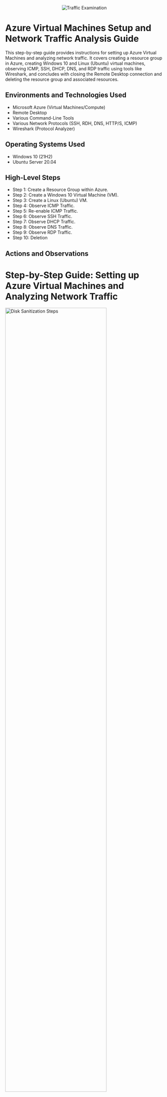 <p align="center">
<img src="https://i.imgur.com/xDzGmCo.png" alt="Traffic Examination"/>
</p>

<h1>Azure Virtual Machines Setup and Network Traffic Analysis Guide</h1>
This step-by-step guide provides instructions for setting up Azure Virtual Machines and analyzing network traffic. It covers creating a resource group in Azure, creating Windows 10 and Linux (Ubuntu) virtual machines, observing ICMP, SSH, DHCP, DNS, and RDP traffic using tools like Wireshark, and concludes with closing the Remote Desktop connection and deleting the resource group and associated resources. <br />

<h2>Environments and Technologies Used</h2>

- Microsoft Azure (Virtual Machines/Compute)
- Remote Desktop
- Various Command-Line Tools
- Various Network Protocols (SSH, RDH, DNS, HTTP/S, ICMP)
- Wireshark (Protocol Analyzer)

<h2>Operating Systems Used </h2>

- Windows 10 (21H2)
- Ubuntu Server 20.04

<h2>High-Level Steps</h2>

- Step 1: Create a Resource Group within Azure. <br>
- Step 2: Create a Windows 10 Virtual Machine (VM).<br>
- Step 3: Create a Linux (Ubuntu) VM.<br>
- Step 4: Observe ICMP Traffic.<br>
- Step 5: Re-enable ICMP Traffic.<br>
- Step 6: Observe SSH Traffic.<br>
- Step 7: Observe DHCP Traffic.<br>
- Step 8: Observe DNS Traffic.<br>
- Step 9: Observe RDP Traffic.<br>
- Step 10: Deletion

<h2>Actions and Observations</h2>

<!DOCTYPE html>
<html>
  
<body>
  <h1>Step-by-Step Guide: Setting up Azure Virtual Machines and Analyzing Network Traffic</h1>
 
  <p>
  <img src="https://i.imgur.com/DJmEXEB.png" height="80%" width="80%" alt="Disk Sanitization Steps"/>
  </p>
  
  <h2>Step 1: Create a Resource Group within Azure</h2>
  <p>
    1. Sign in to the Azure portal.<br>
    2. Click on "Resource groups" in the left-hand menu.<br>
    3. Click on "Add" to create a new resource group.<br>
    4. Provide a name for the resource group and select the desired subscription.<br>
    5. Choose the appropriate region and click on "Review + Create."<br>
    6. Finally, click on "Create" to create the resource group.
  </p>
  
   <p>
  <img src="https://i.imgur.com/DJmEXEB.png" height="80%" width="80%" alt="Disk Sanitization Steps"/>
  </p>
  
  <h2>Step 2: Create a Windows 10 Virtual Machine (VM)</h2>
  <p>
    1. In the Azure portal, navigate to your resource group.<br>
    2. Click on "Add" to add a new resource.<br>
    3. Search for "Windows 10" in the Azure Marketplace and select the appropriate image.<br>
    4. Configure the VM settings, including the name (e.g., VM1), resource group (select the previously created one), image (Windows 10), and size (choose a suitable configuration, such as 2 vCPUs and 16 GB memory).<br>
    5. Create a username and password for the VM.<br>
    6. Ensure that the license box is checked and proceed to the next step.<br>
     7. Keep the default disk and network settings.<br>
    8. Click on "Create" to provision the Windows 10 VM.
  </p>
  
   <p>
  <img src="https://i.imgur.com/DJmEXEB.png" height="80%" width="80%" alt="Disk Sanitization Steps"/>
  </p>
  
  <h2>Step 3: Create a Linux (Ubuntu) VM</h2>
  <p>
    1. Follow the same steps as above to add a new resource within the same resource group.<br>
    2. Search for "Ubuntu" in the Azure Marketplace and select the appropriate image.<br>
    3. Configure the VM settings, including the resource group (select the previously created one), image (Ubuntu), and other desired specifications.<br>
    4. Instead of using an SSH public key, choose a password and make note of it.<br>
    5. Configure the networking settings to use the same virtual network (VNet) as the Windows VM.<br>
    6. Click on "Create" to provision the Ubuntu VM.
  </p>
  
   <p>
  <img src="https://i.imgur.com/DJmEXEB.png" height="80%" width="80%" alt="Disk Sanitization Steps"/>
  </p>
  
  <h2>Step 4: Observe ICMP Traffic</h2>
  <p>
    1. Use Remote Desktop to connect to the Windows 10 VM (for macOS, download Microsoft Remote Desktop and connect using the VM's IP address).<br>
    2. Disable privacy settings and accept the network connection.<br>
    3. Install Wireshark within the Windows 10 VM by following the installation steps.<br>
    4. Open Wireshark and ensure that the ethernet adapter is selected.<br>
    5. Click on the first blue icon (start capturing packets).<br>
    6. Apply a filter to display ICMP traffic only.<br>
    7. To enhance visibility, use the "Ctrl +" shortcut to zoom in.<br>
    8. Obtain the private IP address of the Ubuntu VM and attempt to ping it from the Windows 10 VM.<br>
    9. Observe the ping requests and replies within Wireshark.<br>
    10. From the Windows 10 VM, open the command line or PowerShell and ping a public website (e.g., www.google.com) to observe the traffic in Wireshark.<br>
    11. Initiate a perpetual/non-stop ping from the Windows 10 VM to the Ubuntu VM.<br>
    12. Restart the packet capturing by clicking the green icon in Wireshark (without saving the previous capture).<br>
    13. To ping continuously, use the command: ping private-ip -t.<br>
    14. The goal is to stop this continuous ping by disabling ICMP through the Network Security Group (NSG) in Azure.<br>
    15. Open the NSG associated with the Ubuntu VM and disable inbound ICMP traffic.<br>
    16. Access the inbound security rules, select the existing rules, and create a new rule to deny all ICMP traffic.<br>
    17. Back in the Windows 10 VM, observe the ICMP traffic in Wireshark and the ping activity in the command line.
  </p>
  
   <p>
  <img src="https://i.imgur.com/DJmEXEB.png" height="80%" width="80%" alt="Disk Sanitization Steps"/>
  </p>
  
  <h2>Step 5: Re-enable ICMP Traffic</h2>
  <p>
    1. Enable ICMP traffic for the NSG associated with the Ubuntu VM.<br>
    2. Allow ICMP in the VM's firewall settings.<br>
    3. Once again, observe the ICMP traffic in Wireshark and verify that the ping activity is working.<br>
    4. Stop the perpetual ping by pressing "Ctrl+C" in the command line.
  </p>
  
   <p>
  <img src="https://i.imgur.com/DJmEXEB.png" height="80%" width="80%" alt="Disk Sanitization Steps"/>
  </p>
  
  <h2>Step 6: Observe SSH Traffic</h2>
  <p>
    1. Filter Wireshark to display SSH traffic only.<br>
    2. From the Windows 10 VM, establish an SSH connection with the Ubuntu VM using its private IP address.<br>
    3. Enter the necessary credentials (username and password) for the SSH connection.<br>
    4. Within the SSH connection, execute commands and observe the SSH traffic in Wireshark.<br>
    5. To exit the SSH connection, type 'exit' and press Enter.
  </p>
  
   <p>
  <img src="https://i.imgur.com/DJmEXEB.png" height="80%" width="80%" alt="Disk Sanitization Steps"/>
  </p>
  
  <h2>Step 7: Observe DHCP Traffic</h2>
  <p>
    1. Filter Wireshark to display DHCP traffic only.<br>
    2. From the Windows 10 VM, attempt to renew the IP address using the command line (ipconfig /renew).<br>
    3. Observe the DHCP traffic appearing in Wireshark.
  </p>
  
   <p>
  <img src="https://i.imgur.com/DJmEXEB.png" height="80%" width="80%" alt="Disk Sanitization Steps"/>
  </p>
  
  <h2>Step 8: Observe DNS Traffic</h2>
  <p>
    1. Filter Wireshark to display DNS traffic only.<br>
    2. From the Windows 10 VM's command line, use nslookup to query the IP addresses of websites like google.com and disney.com.<br>
    3. Observe the DNS traffic displayed in Wireshark.
  </p>
  
   <p>
  <img src="https://i.imgur.com/DJmEXEB.png" height="80%" width="80%" alt="Disk Sanitization Steps"/>
  </p>
  
  <h2>Step 9: Observe RDP Traffic</h2>
  <p>
    1. Filter Wireshark to display RDP traffic only (tcp.port == 3389).<br>
    2. Observe the continuous stream of RDP traffic and discuss the reason for its constant transmission.
  </p>
  
   <p>
  <img src="https://i.imgur.com/DJmEXEB.png" height="80%" width="80%" alt="Disk Sanitization Steps"/>
  </p>
  
  <h2>Step 10: Closing</h2>
  <p>
    1. Close the Remote Desktop connection to the Windows 10 VM.<br>
    2. Delete the resource group created at the beginning of this guide.<br>
    3. Verify that the resource group and associated resources have been successfully deleted.
  </p>
</body>
</html>
